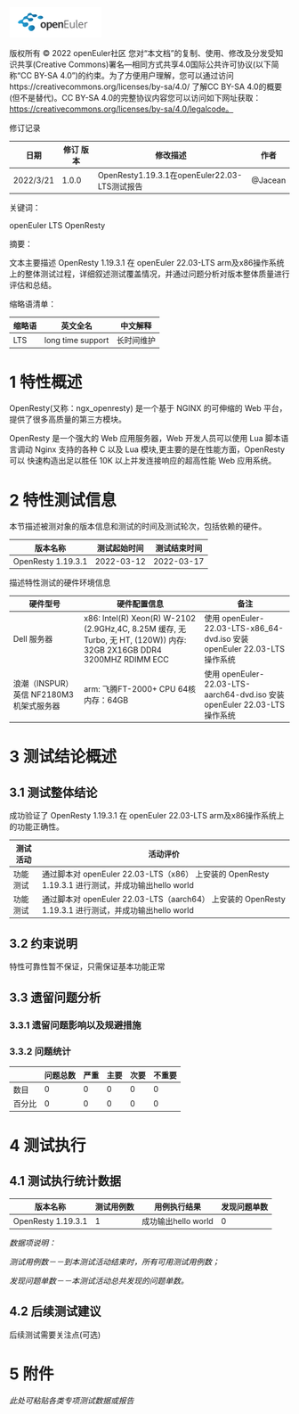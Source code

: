 ![openEuler ico](../../images/openEuler.png)

版权所有 © 2022  openEuler社区
 您对“本文档”的复制、使用、修改及分发受知识共享(Creative Commons)署名—相同方式共享4.0国际公共许可协议(以下简称“CC BY-SA 4.0”)的约束。为了方便用户理解，您可以通过访问https://creativecommons.org/licenses/by-sa/4.0/ 了解CC BY-SA 4.0的概要 (但不是替代)。CC BY-SA 4.0的完整协议内容您可以访问如下网址获取：https://creativecommons.org/licenses/by-sa/4.0/legalcode。

修订记录

| 日期 | 修订   版本 | 修改描述 | 作者 |
| ---- | ----------- | -------- | ---- |
| 2022/3/21 | 1.0.0 | OpenResty1.19.3.1在openEuler22.03-LTS测试报告| @Jacean |

 关键词： 

 openEuler LTS OpenResty

摘要：

文本主要描述 OpenResty 1.19.3.1 在 openEuler 22.03-LTS arm及x86操作系统上的整体测试过程，详细叙述测试覆盖情况，并通过问题分析对版本整体质量进行评估和总结。 

缩略语清单：

| 缩略语 | 英文全名 | 中文解释 |
| ------ | -------- | -------- |
| LTS |long time support|长时间维护|

# 1     特性概述

OpenResty(又称：ngx_openresty) 是一个基于 NGINX 的可伸缩的 Web 平台，提供了很多高质量的第三方模块。

OpenResty 是一个强大的 Web 应用服务器，Web 开发人员可以使用 Lua 脚本语言调动 Nginx 支持的各种 C 以及 Lua 模块,更主要的是在性能方面，OpenResty可以 快速构造出足以胜任 10K 以上并发连接响应的超高性能 Web 应用系统。

# 2     特性测试信息

本节描述被测对象的版本信息和测试的时间及测试轮次，包括依赖的硬件。

| 版本名称 | 测试起始时间 | 测试结束时间 |
| -------- | ------------ | ------------ |
| OpenResty 1.19.3.1 | 2022-03-12  | 2022-03-17 |


描述特性测试的硬件环境信息

| 硬件型号 | 硬件配置信息 | 备注 |
| -------- | ------------ | ---- |
| Dell 服务器 | x86: Intel(R) Xeon(R) W-2102 (2.9GHz,4C, 8.25M 缓存, 无 Turbo, 无 HT, (120W)) 内存: 32GB 2X16GB DDR4 3200MHZ RDIMM ECC   |  使用 openEuler-22.03-LTS-x86_64-dvd.iso 安装 openEuler 22.03-LTS 操作系统   |
| 浪潮（INSPUR）英信 NF2180M3机架式服务器 | arm: 飞腾FT-2000+ CPU 64核 内存：64GB   |  使用 openEuler-22.03-LTS-aarch64-dvd.iso 安装 openEuler 22.03-LTS 操作系统   |

# 3     测试结论概述

## 3.1   测试整体结论

成功验证了 OpenResty 1.19.3.1 在 openEuler 22.03-LTS arm及x86操作系统上的功能正确性。

| 测试活动 | 活动评价 |
| -------- | -------- |
| 功能测试 | 通过脚本对 openEuler 22.03-LTS（x86） 上安装的 OpenResty 1.19.3.1 进行测试，并成功输出hello world |
| 功能测试 | 通过脚本对 openEuler 22.03-LTS（aarch64） 上安装的 OpenResty 1.19.3.1 进行测试，并成功输出hello world |

## 3.2   约束说明

特性可靠性暂不保证，只需保证基本功能正常

## 3.3   遗留问题分析

### 3.3.1 遗留问题影响以及规避措施

### 3.3.2 问题统计

|        | 问题总数 | 严重 | 主要 | 次要 | 不重要 |
| ------ | -------- | ---- | ---- | ---- | ------ |
| 数目   |     0     |  0    |  0    | 0     |   0     |
| 百分比 |     0     |  0    |  0    |  0    |  0     |

# 4     测试执行

## 4.1   测试执行统计数据


| 版本名称 | 测试用例数 | 用例执行结果 | 发现问题单数 |
| -------- | ---------- | ------------ | ------------ |
| OpenResty 1.19.3.1 | 1 | 成功输出hello world | 0 |

*数据项说明：*

*测试用例数－－到本测试活动结束时，所有可用测试用例数；*

*发现问题单数－－本测试活动总共发现的问题单数。*

## 4.2   后续测试建议

后续测试需要关注点(可选)

# 5     附件

*此处可粘贴各类专项测试数据或报告*

